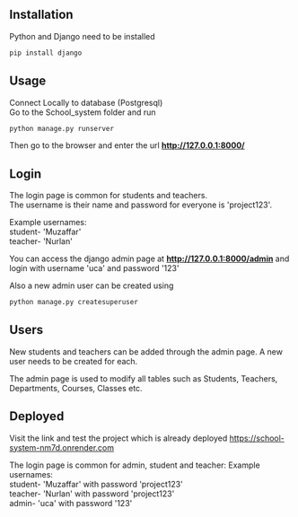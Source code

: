 
## Installation

Python and Django need to be installed

```bash
pip install django
```

## Usage
Connect Locally to database (Postgresql)     
Go to the School_system folder and run

```bash
python manage.py runserver
```

Then go to the browser and enter the url **http://127.0.0.1:8000/**


## Login

The login page is common for students and teachers.  
The username is their name and password for everyone is 'project123'.  

Example usernames:  
student- 'Muzaffar'  
teacher- 'Nurlan'  

You can access the django admin page at **http://127.0.0.1:8000/admin** and login with username 'uca' and password '123'

Also a new admin user can be created using

```bash
python manage.py createsuperuser
```

## Users

New students and teachers can be added through the admin page. A new user needs to be created for each. 

The admin page is used to modify all tables such as Students, Teachers, Departments, Courses, Classes etc.

## Deployed 

Visit the link and test the project which is already deployed https://school-system-nm7d.onrender.com  

The login page is common for admin, student and teacher:
Example usernames:  
student- 'Muzaffar' with password 'project123'  
teacher- 'Nurlan' with password 'project123'  
admin- 'uca' with password '123' 




